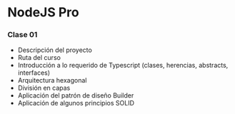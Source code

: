 # NodeJS Pro

### Clase 01

- Descripción del proyecto
- Ruta del curso
- Introducción a lo requerido de Typescript (clases, herencias, abstracts, interfaces)
- Arquitectura hexagonal
- División en capas
- Aplicación del patrón de diseño Builder
- Aplicación de algunos principios SOLID
